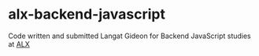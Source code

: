 # alx-backend-javascript
Code written and submitted Langat Gideon for Backend JavaScript studies at [ALX](alx-africa.com)
